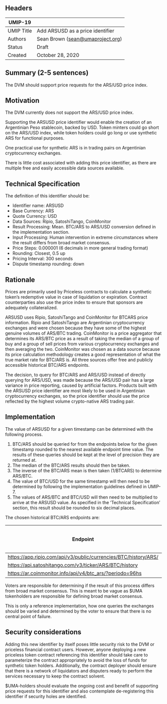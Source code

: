 ## Headers
| UMIP-19     |                                                                                                                                          |
|------------|------------------------------------------------------------------------------------------------------------------------------------------|
| UMIP Title | Add ARSUSD as a price identifier              |
| Authors    | Sean Brown (sean@umaproject.org) |
| Status     | Draft                                                                                                                                    |
| Created    | October 28, 2020                                                                                                                           |

## Summary (2-5 sentences)
The DVM should support price requests for the ARS/USD price index.


## Motivation
The DVM currently does not support the ARS/USD price index.

Supporting the ARSUSD price identifier would enable the creation of an Argentinian Peso stablecoin, backed by USD. Token minters could go short on the ARS/USD index, while token holders could go long or use synthetic ARS for functional purposes.

One practical use for synthetic ARS is in trading pairs on Argentinian cryptocurrency exchanges.

There is little cost associated with adding this price identifier, as there are multiple free and easily accessible data sources available.

## Technical Specification
The definition of this identifier should be:

- Identifier name: ARSUSD
- Base Currency: ARS
- Quote Currency: USD
- Data Sources: Ripio, SatoshiTango, CoinMonitor
- Result Processing: Mean. BTC/ARS to ARS/USD conversion defined in the implementation section.
- Input Processing: Human intervention in extreme circumstances where the result differs from broad market consensus.
- Price Steps: 0.000001 (6 decimals in more general trading format)
- Rounding: Closest, 0.5 up
- Pricing Interval: 300 seconds
- Dispute timestamp rounding: down

## Rationale
Prices are primarily used by Priceless contracts to calculate a synthetic token’s redemptive value in case of liquidation or expiration. Contract counterparties also use the price index to ensure that sponsors are adequately collateralized. 

ARSUSD uses Ripio, SatoshiTango and CoinMonitor for BTCARS price information. Ripio and SatoshiTango are Argentinian cryptocurrency exchanges and were chosen because they have some of the highest genuine volumes of ARS/BTC trading. CoinMonitor is a price aggregator that determines its ARS/BTC price as a result of taking the median of a group of buy and a group of sell prices from various cryptocurrency exchanges and then averaging the two. CoinMonitor was chosen as a data source because its price calculation methodology creates a good representation of what the true market rate for BTC/ARS is. All three sources offer free and publicly accessible historical BTC/ARS endpoints.

The decision, to query for BTC/ARS and ARS/USD instead of directly querying for ARS/USD, was made because the ARS/USD pair has a large variance in price reporting, caused by artificial factors. Products built with the ARSUSD price identifier are most likely to be used in Argentinian cryptocurrency exchanges, so the price identifier should use the price reflected by the highest volume crypto-native ARS trading pair.

## Implementation

The value of ARSUSD for a given timestamp can be determined with the following process.

1. BTC/ARS should be queried for from the endpoints below for the given timestamp rounded to the nearest available endpoint time value. The results of these queries should be kept at the level of precision they are returned at.
2. The median of the BTC/ARS results should then be taken.
3. The inverse of the BTC/ARS mean is then taken (1/BTCARS) to determine ARS/BTC.
4. The value of BTC/USD for the same timestamp will then need to be determined by following the implementation guidelines defined in UMIP-7.
5. The values of ARS/BTC and BTC/USD will then need to be multiplied to arrive at the ARSUSD value. As specified in the ‘Technical Specification’ section, this result should be rounded to six decimal places.

The chosen historical BTC/ARS endpoints are:

| Endpoint | Field name of price |
|------------|------------------------------------------------------------------------------------------------------------------------------------------|
| https://app.ripio.com/api/v3/public/currencies/BTC/history/ARS/ | *price* |
| https://api.satoshitango.com/v3/ticker/ARS/BTC/history | *avg* |
| https://ar.coinmonitor.info/api/v4/btc_ars/?periodo=96hs | *p* |


Voters are responsible for determining if the result of this process differs from broad market consensus. This is meant to be vague as $UMA tokenholders are responsible for defining broad market consensus.

This is only a reference implementation, how one queries the exchanges should be varied and determined by the voter to ensure that there is no central point of failure.

## Security considerations
Adding this new identifier by itself poses little security risk to the DVM or priceless financial contract users. However, anyone deploying a new priceless token contract referencing this identifier should take care to parameterize the contract appropriately to avoid the loss of funds for synthetic token holders. Additionally, the contract deployer should ensure that there is a network of liquidators and disputers ready to perform the services necessary to keep the contract solvent.

$UMA-holders should evaluate the ongoing cost and benefit of supporting price requests for this identifier and also contemplate de-registering this identifier if security holes are identified.